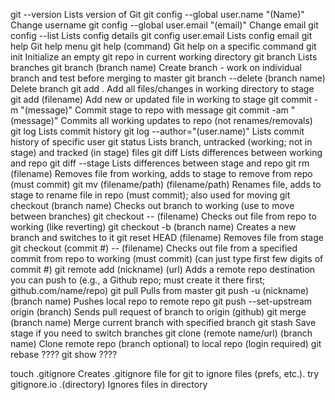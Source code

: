 git --version				                     	Lists version of Git
git config --global user.name "(Name)"		Change username
git config --global user.email "(email)"	Change email
git config --list                         Lists config details
git config user.email	               			Lists config email
git help				                        	Git help menu
git help (command)	                 			Git help on a specific command
git init				                        	Initialize an empty git repo in current working directory
git branch                                Lists branches
git branch (branch name)                  Create branch - work on individual branch and test before merging to master
git branch --delete (branch name)         Delete branch
git add .			                        		Add all files/changes in working directory to stage
git add (filename)		                 		Add new or updated file in working to stage
git commit -m "(message)"		             	Commit stage to repo with message
git commit -am "(message)"			          Commits all working updates to repo (not renames/removals)
git log					                        	Lists commit history
git log --author="(user.name)"	       		Lists commit history of specific user
git status				                      	Lists branch, untracked (working; not in stage) and tracked (in stage) files
git diff				                        	Lists differences between working and repo
git diff --stage		                  		Lists differences between stage and repo
git rm (filename)		                   		Removes file from working, adds to stage to remove from repo (must commit)
git mv (filename/path) (filename/path)		Renames file, adds to stage to rename file in repo (must commit); also used for moving
git checkout (branch name)                Checks out branch to working (use to move between branches)
git checkout -- (filename)		          	Checks out file from repo to working (like reverting)
git checkout -b (branch name)             Creates a new branch and switches to it
git reset HEAD (filename)		             	Removes file from stage
git checkout (commit #)	-- (filename)	  	Checks out file from a specified commit from repo to working (must commit) (can just type first few digits of commit #)
git remote add (nickname) (url)		       	Adds a remote repo destination you can push to (e.g., a Github repo; must create it there first; github.com/name/repo)
git pull                                  Pulls from master
git push -u (nickname) (branch name)   		Pushes local repo to remote repo
git push --set-upstream origin (branch)   Sends pull request of branch to origin (github)
git merge (branch name)                   Merge current branch with specified branch
git stash                                 Save stage if you need to switch branches
git clone (remote name/url) (branch name)	Clone remote repo (branch optional) to local repo (login required)
git rebase                                ????
git show                                  ????

touch .gitignore                          Creates .gitignore file for git to ignore files (prefs, etc.). try gitignore.io
          .(directory)	                 	Ignores files in directory